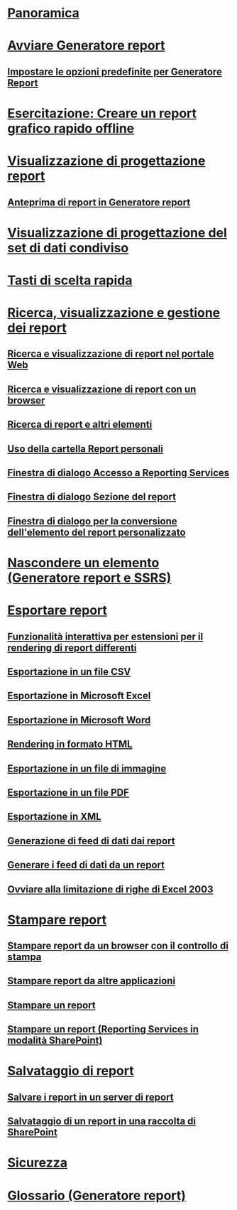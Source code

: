 # [Panoramica](report-builder-in-sql-server-2016.md)  
# [Avviare Generatore report](start-report-builder.md)  
## [Impostare le opzioni predefinite per Generatore Report](set-default-options-for-report-builder.md)  
# [Esercitazione: Creare un report grafico rapido offline](tutorial-create-a-quick-chart-report-offline-report-builder.md)  
# [Visualizzazione di progettazione report](report-design-view-report-builder.md)  
## [Anteprima di report in Generatore report](previewing-reports-in-report-builder.md)  
# [Visualizzazione di progettazione del set di dati condiviso](shared-dataset-design-view-report-builder.md)  
# [Tasti di scelta rapida](keyboard-shortcuts-report-builder.md)  
# [Ricerca, visualizzazione e gestione dei report](finding-viewing-and-managing-reports-report-builder-and-ssrs.md)  
## [Ricerca e visualizzazione di report nel portale Web](finding-and-viewing-reports-in-the-web-portal-report-builder-and-ssrs.md)  
## [Ricerca e visualizzazione di report con un browser](finding-and-viewing-reports-with-a-browser-report-builder-and-ssrs.md)  
## [Ricerca di report e altri elementi](searching-for-reports-and-other-items-report-builder-and-ssrs.md)  
## [Uso della cartella Report personali](using-my-reports-report-builder-and-ssrs.md)  
## [Finestra di dialogo Accesso a Reporting Services](reporting-services-login-dialog-box-report-builder.md)  
## [Finestra di dialogo Sezione del report](report-sections-dialog-box-report-builder.md)  
## [Finestra di dialogo per la conversione dell'elemento del report personalizzato](convert-cri-dialog-box-report-builder.md)  
# [Nascondere un elemento (Generatore report e SSRS)](hide-an-item-report-builder-and-ssrs.md)  
# [Esportare report](export-reports-report-builder-and-ssrs.md)  
## [Funzionalità interattiva per estensioni per il rendering di report differenti](interactive-functionality-different-report-rendering-extensions.md)  
## [Esportazione in un file CSV](exporting-to-a-csv-file-report-builder-and-ssrs.md)  
## [Esportazione in Microsoft Excel](exporting-to-microsoft-excel-report-builder-and-ssrs.md)  
## [Esportazione in Microsoft Word](exporting-to-microsoft-word-report-builder-and-ssrs.md)  
## [Rendering in formato HTML](rendering-to-html-report-builder-and-ssrs.md)  
## [Esportazione in un file di immagine](exporting-to-an-image-file-report-builder-and-ssrs.md)  
## [Esportazione in un file PDF](exporting-to-a-pdf-file-report-builder-and-ssrs.md)  
## [Esportazione in XML](exporting-to-xml-report-builder-and-ssrs.md)  
## [Generazione di feed di dati dai report](generating-data-feeds-from-reports-report-builder-and-ssrs.md)  
## [Generare i feed di dati da un report](generate-data-feeds-from-a-report-report-builder-and-ssrs.md)  
## [Ovviare alla limitazione di righe di Excel 2003](work-around-the-excel-2003-row-limitation.md)  
# [Stampare report](print-reports-report-builder-and-ssrs.md)  
## [Stampare report da un browser con il controllo di stampa](print-reports-from-a-browser-with-the-print-control-report-builder-and-ssrs.md)  
## [Stampare report da altre applicazioni](print-reports-from-other-applications-report-builder-and-ssrs.md)  
## [Stampare un report](print-a-report-report-builder-and-ssrs.md)  
## [Stampare un report (Reporting Services in modalità SharePoint)](print-a-report-reporting-services-in-sharepoint-mode.md)  
# [Salvataggio di report](saving-reports-report-builder.md)  
## [Salvare i report in un server di report](save-reports-to-a-report-server-report-builder.md)  
## [Salvataggio di un report in una raccolta di SharePoint](save-a-report-to-a-sharepoint-library-report-builder.md)  
# [Sicurezza](security-report-builder.md)  
# [Glossario (Generatore report)](glossary-report-builder.md)  
